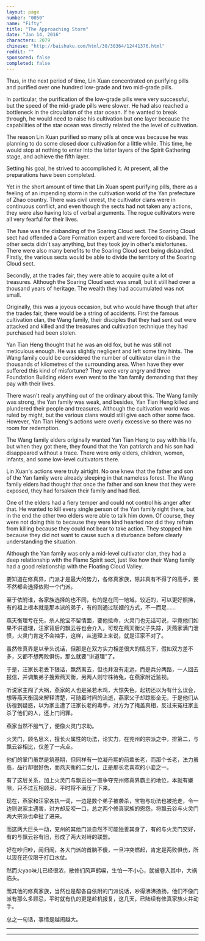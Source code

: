 ```yaml
---
layout: page
number: "0050"
name: "Fifty"
title: "The Approaching Storm"
date: "Jan 14, 2016"
characters: 2079
chinese: "http://baishuku.com/html/30/30364/12441376.html"
reddit: ""
sponsored: false
completed: false
---
```


Thus, in the next period of time, Lin Xuan concentrated on purifying pills and purified over one hundred low-grade and two mid-grade pills.

In particular, the purification of the low-grade pills were very successful, but the speed of the mid-grade pills were slower. He had also reached a bottleneck in the circulation of the star ocean. If he wanted to break through, he would need to raise his cultivation but one layer because the capabilities of the star ocean was directly related the the level of cultivation.

The reason Lin Xuan purified so many pills at once was because he was planning to do some closed door cultivation for a little while. This time, he would stop at nothing to enter into the latter layers of the Spirit Gathering stage, and achieve the fifth layer.

Setting his goal, he strived to accomplished it. At present, all the preparations have been completed.

Yet in the short amount of time that Lin Xuan spent purifying pills, there as a feeling of an impending storm in the cultivation world of the Yan prefecture of Zhao country. There was civil unrest, the cultivator clans were in continuous conflict, and even though the sects had not taken any actions, they were also having lots of verbal arguments. The rogue cultivators were all very fearful for their lives.

The fuse was the disbanding of the Soaring Cloud sect. The Soaring Cloud sect had offended a Core Formation expert and were forced to disband. The other sects didn't say anything, but they took joy in other's misfortunes. There were also many benefits to the Soaring Cloud sect being disbanded. Firstly, the various sects would be able to divide the territory of the Soaring Cloud sect.

Secondly, at the trades fair, they were able to acquire quite a lot of treasures. Although the Soaring Cloud sect was small, but it still had over a thousand years of heritage. The wealth they had accumulated was not small.

Originally, this was a joyous occasion, but who would have though that after the trades fair, there would be a string of accidents. First the famous cultivation clan, the Wang family, their disciples that they had sent out were attacked and killed and the treasures and cultivation technique they had purchased had been stolen.

Yan Tian Heng thought that he was an old fox, but he was still not meticulous enough. He was slightly negligent and left some tiny hints. The Wang family could be considered the number of cultivator clan in the thousands of kilometres of the surrounding area. When have they ever suffered this kind of misfortune? They were very angry and three Foundation Building elders even went to the Yan family demanding that they pay with their lives.

There wasn't really anything out of the ordinary about this. The Wang family was strong, the Yan family was weak, and besides, Yan Tian Heng killed and plundered their people and treasures. Although the cultivation world was ruled by might, but the various clans would still give each other some face. However, Yan Tian Heng's actions were overly excessive so there was no room for redemption.

The Wang family elders originally wanted Yan Tian Heng to pay with his life, but when they got there, they found that the Yan patriarch and his son had disappeared without a trace. There were only elders, children, women, infants, and some low-level cultivators there.

Lin Xuan's actions were truly airtight. No one knew that the father and son of the Yan family were already sleeping in that nameless forest. The Wang family elders had thought that once the father and son knew that they were exposed, they had forsaken their family and had fled.

One of the elders had a fiery temper and could not control his anger after that. He wanted to kill every single person of the Yan family right there, but in the end the other two elders were able to talk him down. Of course, they were not doing this to because they were kind hearted nor did they refrain from killing because they could not bear to take action. They stopped him because they did not want to cause such a disturbance before clearly understanding the situation.

Although the Yan family was only a mid-level cultivator clan, they had a deep relationship with the Flame Spirit sect, just like how their Wang family had a good relationship with the Floating Cloud Valley.

要知道在修真界，门派才是最大的势力，各修真家族，除非真有不得了的高手，要不然都会选择依附一个门派。

至于依附谁，各家族选择的也不同，有的是在同一地域，较近的，可以更好照拂，有的祖上根本就是那本派的弟子，有的则通过联姻的方式，不一而足……

燕天衡理亏在先，杀人抢宝不留情面，要他抵命，火灵门也无话可说，毕竟他们如果不讲道理，汪家背后的飘云谷也会介入，可现在燕天衡父子失踪，灭燕家满门泄愤，火灵门肯定不会袖手，这样，从道理上来说，就是汪家不对了。

虽然修真界是以拳头说话，但那是在双方实力相差很大的情况下，假如双方差不多，又都不想两败俱伤，那么就要“讲道理”了。

于是，汪家长老丢下狠话，飘然离去，但也并没有走远，而是兵分两路，一人回去报信，并调集弟子搜索燕天衡，另两人则守株待兔，在燕家附近监视。

听说家主闯了大祸，燕家的人也是呆若木鸡，大惊失色，起初还以为有什么误会，想等燕天衡回来解释清楚，可随着时间的流逝，燕家父子却踪影全无，于是他们从彷徨到疑惑，以为家主遭了汪家长老的毒手，对方为了掩盖真相，反过来冤枉家主杀了他们的人，还上门问罪。

燕家当然不服气了，便像火灵门求助。

火灵门，顾名思义，擅长火属性的功法，论实力，在兖州的宗派之中，排第二，与飘云谷相比，仅差了一点点。

他们的掌门虽然是筑基期，但同样有一位凝丹期的前辈长老，而那个长老，法力虽高，品行却很好色，而燕天衡的二女儿，正是那长老喜欢的小妾之一。

有了这层关系，加上火灵门与飘云谷一直争夺兖州修真界霸主的地位，本就有嫌隙，只不过互相顾忌，平时将不满压了下来。

现在，燕家和汪家各执一词，一边是数个弟子被袭杀，宝物与功法也被抢走，令一边则说家主遇害，对方却反咬一口，总之两个修真家族的恩怨，将飘云谷与火灵门两大宗派也牵扯了进来。

而这两大巨头一动，兖州的其他门派自然不可能独善其身了，有的与火灵门交好，有的与飘云谷有旧，形成了两大对峙的联盟。

好在吵归吵，闹归闹，各大门派的首脑不傻，一旦冲突燃起，肯定是两败俱伤，所以现在还仅限于打口水仗。

然而火yao味儿已经很浓，散修们风声鹤唳，生怕一不小心，就被卷入其中，大祸临头。

而其他的修真家族，当然也是帮各自依附的门派说话，吵得沸沸扬扬，他们不像门派有那么多顾忌，平时就有仇的更是趁机报复，这几天，已陆续有修真家族火并动手。

总之一句话，事情是越闹越大。

- - -
- - -
